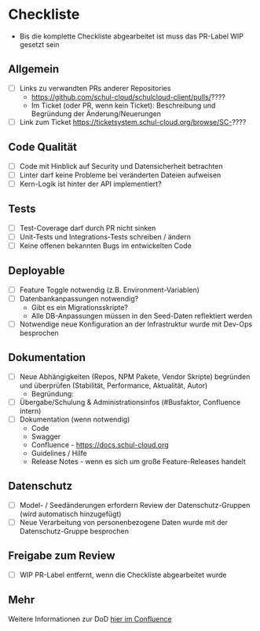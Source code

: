 # Checkliste

- Bis die komplette Checkliste abgearbeitet ist muss das PR-Label WIP gesetzt sein

## Allgemein
- [ ] Links zu verwandten PRs anderer Repositories
  - https://github.com/schul-cloud/schulcloud-client/pulls/????
  - Im Ticket (oder PR, wenn kein Ticket): Beschreibung und Begründung der Änderung/Neuerungen
- [ ] Link zum Ticket https://ticketsystem.schul-cloud.org/browse/SC-????

## Code Qualität
- [ ] Code mit Hinblick auf Security und Datensicherheit betrachten
- [ ] Linter darf keine Probleme bei veränderten Dateien aufweisen
- [ ] Kern-Logik ist hinter der API implementiert?

## Tests
- [ ] Test-Coverage darf durch PR nicht sinken
- [ ] Unit-Tests und Integrations-Tests schreiben / ändern
- [ ] Keine offenen bekannten Bugs im entwickelten Code

## Deployable
- [ ] Feature Toggle notwendig (z.B. Environment-Variablen)
- [ ] Datenbankanpassungen notwendig?
  - Gibt es ein Migrationsskripte?
  - Alle DB-Anpassungen müssen in den Seed-Daten reflektiert werden
- [ ] Notwendige neue Konfiguration an der Infrastruktur wurde mit Dev-Ops besprochen

## Dokumentation
- [ ] Neue Abhängigkeiten (Repos, NPM Pakete, Vendor Skripte) begründen und überprüfen (Stabilität, Performance, Aktualität, Autor)
  - Begründung:
- [ ] Übergabe/Schulung & Administrationsinfos (#Busfaktor, Confluence intern)
- [ ] Dokumentation (wenn notwendig)
  - Code
  - Swagger
  - Confluence - https://docs.schul-cloud.org
  - Guidelines / Hilfe
  - Release Notes - wenn es sich um große Feature-Releases handelt

## Datenschutz
- [ ] Model- / Seedänderungen erfordern Review der Datenschutz-Gruppen (wird automatisch hinzugefügt)
- [ ] Neue Verarbeitung von personenbezogene Daten wurde mit der Datenschutz-Gruppe besprochen

## Freigabe zum Review
- [ ] WIP PR-Label entfernt, wenn die Checkliste abgearbeitet wurde

## Mehr
Weitere Informationen zur DoD [hier im Confluence](https://docs.schul-cloud.org/pages/viewpage.action?pageId=92831762)
